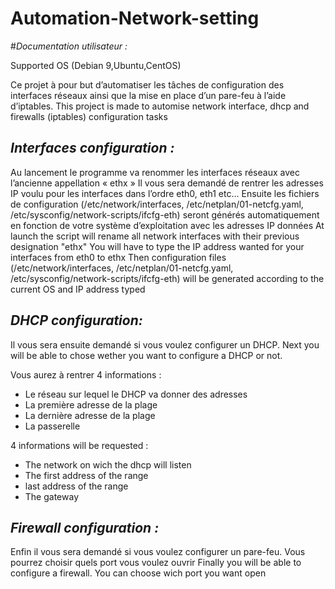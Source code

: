 # Automation-Network-setting
#_Documentation utilisateur :_

Supported OS (Debian 9,Ubuntu,CentOS)

Ce projet à pour but d’automatiser les tâches de configuration des interfaces réseaux ainsi que la mise en place d’un pare-feu à l’aide d’iptables.
This project is made to automise network interface, dhcp and firewalls (iptables) configuration tasks

## _Interfaces configuration :_

Au lancement le programme va renommer les interfaces réseaux avec l’ancienne appellation « ethx »
Il vous sera demandé de rentrer les adresses IP voulu pour les interfaces dans l’ordre eth0, eth1 etc...
Ensuite les fichiers de configuration (/etc/network/interfaces, /etc/netplan/01-netcfg.yaml, /etc/sysconfig/network-scripts/ifcfg-eth) seront générés automatiquement en fonction de votre système d’exploitation avec les adresses IP données 
At launch the script will rename all network interfaces with their previous designation "ethx"
You will have to type the IP address wanted for your interfaces from eth0 to ethx
Then configuration files (/etc/network/interfaces, /etc/netplan/01-netcfg.yaml, /etc/sysconfig/network-scripts/ifcfg-eth) will be generated according to the current OS and IP address typed 

## _DHCP configuration:_

Il vous sera ensuite demandé si vous voulez configurer un DHCP.
Next you will be able to chose wether you want to configure a DHCP or not.

Vous aurez à rentrer 4 informations :
* Le réseau sur lequel le DHCP va donner des adresses 
* La première adresse de la plage
* La dernière adresse de la plage
* La passerelle

4 informations will be requested :
* The network on wich the dhcp will listen 
* The first address of the range
*  last address of the range 
* The gateway
 
## _Firewall configuration :_

Enfin il vous sera demandé si vous voulez configurer un pare-feu.
Vous pourrez choisir quels port vous voulez ouvrir
Finally you will be able to configure a firewall.
You can choose wich port you want open